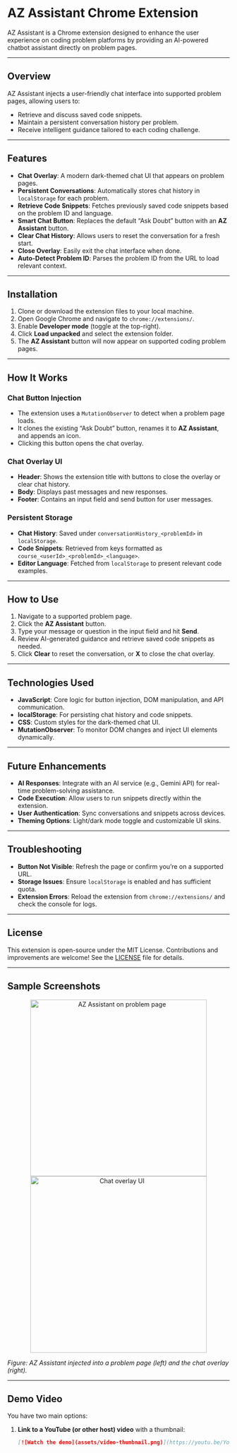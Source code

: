 # AZ Assistant Chrome Extension

AZ Assistant is a Chrome extension designed to enhance the user experience on coding problem platforms by providing an AI-powered chatbot assistant directly on problem pages.

---

## Overview

AZ Assistant injects a user-friendly chat interface into supported problem pages, allowing users to:

- Retrieve and discuss saved code snippets.  
- Maintain a persistent conversation history per problem.  
- Receive intelligent guidance tailored to each coding challenge.  

---

## Features

- **Chat Overlay**: A modern dark-themed chat UI that appears on problem pages.  
- **Persistent Conversations**: Automatically stores chat history in `localStorage` for each problem.  
- **Retrieve Code Snippets**: Fetches previously saved code snippets based on the problem ID and language.  
- **Smart Chat Button**: Replaces the default “Ask Doubt” button with an **AZ Assistant** button.  
- **Clear Chat History**: Allows users to reset the conversation for a fresh start.  
- **Close Overlay**: Easily exit the chat interface when done.  
- **Auto-Detect Problem ID**: Parses the problem ID from the URL to load relevant context.  

---

## Installation

1. Clone or download the extension files to your local machine.  
2. Open Google Chrome and navigate to `chrome://extensions/`.  
3. Enable **Developer mode** (toggle at the top-right).  
4. Click **Load unpacked** and select the extension folder.  
5. The **AZ Assistant** button will now appear on supported coding problem pages.  

---

## How It Works

### Chat Button Injection

- The extension uses a `MutationObserver` to detect when a problem page loads.  
- It clones the existing “Ask Doubt” button, renames it to **AZ Assistant**, and appends an icon.  
- Clicking this button opens the chat overlay.  

### Chat Overlay UI

- **Header**: Shows the extension title with buttons to close the overlay or clear chat history.  
- **Body**: Displays past messages and new responses.  
- **Footer**: Contains an input field and send button for user messages.  

### Persistent Storage

- **Chat History**: Saved under `conversationHistory_<problemId>` in `localStorage`.  
- **Code Snippets**: Retrieved from keys formatted as `course_<userId>_<problemId>_<language>`.  
- **Editor Language**: Fetched from `localStorage` to present relevant code examples.  

---

## How to Use

1. Navigate to a supported problem page.  
2. Click the **AZ Assistant** button.  
3. Type your message or question in the input field and hit **Send**.  
4. Review AI-generated guidance and retrieve saved code snippets as needed.  
5. Click **Clear** to reset the conversation, or **X** to close the chat overlay.  

---

## Technologies Used

- **JavaScript**: Core logic for button injection, DOM manipulation, and API communication.  
- **localStorage**: For persisting chat history and code snippets.  
- **CSS**: Custom styles for the dark-themed chat UI.  
- **MutationObserver**: To monitor DOM changes and inject UI elements dynamically.  

---

## Future Enhancements

- **AI Responses**: Integrate with an AI service (e.g., Gemini API) for real-time problem-solving assistance.  
- **Code Execution**: Allow users to run snippets directly within the extension.  
- **User Authentication**: Sync conversations and snippets across devices.  
- **Theming Options**: Light/dark mode toggle and customizable UI skins.  

---

## Troubleshooting

- **Button Not Visible**: Refresh the page or confirm you’re on a supported URL.  
- **Storage Issues**: Ensure `localStorage` is enabled and has sufficient quota.  
- **Extension Errors**: Reload the extension from `chrome://extensions/` and check the console for logs.  

---

## License

This extension is open-source under the MIT License. Contributions and improvements are welcome! See the [LICENSE](LICENSE) file for details.  

---

## Sample Screenshots

<!-- Store your screenshots in a folder called `assets/` (or `images/`) at the root of your repo -->

<div align="center">
  <img src="assets/screenshot-1.png" alt="AZ Assistant on problem page" width="400" />
  <img src="assets/screenshot-2.png" alt="Chat overlay UI" width="400" />
</div>

*Figure: AZ Assistant injected into a problem page (left) and the chat overlay (right).*

---

## Demo Video

You have two main options:

1. **Link to a YouTube (or other host) video** with a thumbnail:

   ```markdown
   [![Watch the demo](assets/video-thumbnail.png)](https://youtu.be/YourVideoID)

